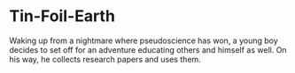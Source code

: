 # Tin-Foil-Earth
Waking up from a nightmare where pseudoscience has won, a young boy decides to set off for an adventure educating others and himself as well. On his way, he collects research papers and uses them.
